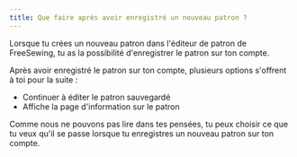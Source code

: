 ```yaml
---
title: Que faire après avoir enregistré un nouveau patron ?
---
```


Lorsque tu crées un nouveau patron dans l'éditeur de patron de FreeSewing, tu as la possibilité d'enregistrer le patron sur ton compte.

Après avoir enregistré le patron sur ton compte, plusieurs options s'offrent à toi pour la suite :

- Continuer à éditer le patron sauvegardé
- Affiche la page d'information sur le patron

Comme nous ne pouvons pas lire dans tes pensées, tu peux choisir ce que tu veux qu'il se passe lorsque tu enregistres un nouveau patron sur ton compte.
